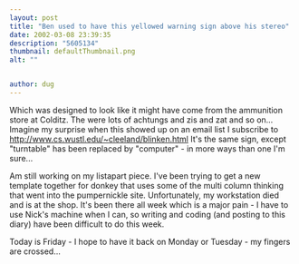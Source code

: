 ```yaml
---
layout: post
title: "Ben used to have this yellowed warning sign above his stereo"
date: 2002-03-08 23:39:35
description: "5605134"
thumbnail: defaultThumbnail.png
alt: ""


author: dug
---
```


<p>Which was designed to look like it might have come from the ammunition store at Colditz. The were lots of achtungs and zis and zat and so on... Imagine my surprise when this showed up on an email list I subscribe to <a href="http://www.cs.wustl.edu/~cleeland/blinken.html">http://www.cs.wustl.edu/~cleeland/blinken.html</a> It's the same sign, except "turntable" has been replaced by "computer" - in more ways than one I'm sure...</p>

<p>Am still working on my listapart piece. I've been trying to get a new template together for donkey that uses some of the multi column thinking that went into the pumpernickle site. Unfortunately, my workstation died and is at the shop. It's been there all week which is a major pain - I have to use Nick's machine when I can, so writing and coding (and posting to this diary) have been difficult to do this week.</p>

<p>Today is Friday - I hope to have it back on Monday or Tuesday - my fingers are crossed...</p>
